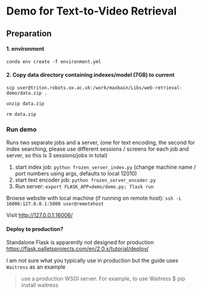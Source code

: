 # Demo for Text-to-Video Retrieval

## Preparation

#### 1. environment

    conda env create -f environment.yml

#### 2. Copy data directory containing indexes/model (7GB) to current 
    scp user@triton.robots.ox.ac.uk:/work/maxbain/Libs/web-retrieval-demo/data.zip .
    
    unzip data.zip
    
    rm data.zip

### Run demo

Runs two separate jobs and a server, (one for text encoding, the second for index searching, please use different sessions / screens for each job and server, so this is 3 sessions/jobs in total)
1. start index job: `python frozen_server_index.py` (change machine name / port numbers using args, defaults to local 12010)
2. start text encoder job: `python frozen_server_encoder.py`
3. Run server: `export FLASK_APP=demo/demo.py; flask run`

Browse website with local machine (if running on remote host):
`ssh -L 16006:127.0.0.1:5000 user@remotehost`

Visit http://127.0.0.1:16006/


#### Deploy to production?

Standalone Flask is apparently not designed for production https://flask.palletsprojects.com/en/2.0.x/tutorial/deploy/

I am not sure what you typically use in production but the guide uses `Waitress` as an example
>use a production WSGI server. For example, to use Waitress
>$ pip install waitress





